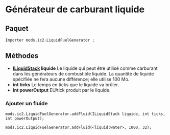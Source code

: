 # Générateur de carburant liquide

## Paquet

```zemscript
Importer mods.ic2.LiquidFuelGenerator ;
```

## Méthodes

- **[ILiquidStack](/Vanilla/Liquids/ILiquidStack/) liquide** Le liquide qui peut être utilisé comme carburant dans les générateurs de combustible liquide. La quantité de liquide spécifiée ne fera aucune différence; elle utilise 100 Mo.
- **int ticks** Le temps en ticks que le liquide va brûler.
- **int powerOutput** EU/tick produit par le liquide.

### Ajouter un fluide

```zenscript
mods.ic2.LiquidFuelGenerator.addFluid(ILiquidStack liquide, int ticks, int powerOutput);

mods.ic2.LiquidFuelGenerator.addFluid(<liquid:water>, 1000, 32);
```
